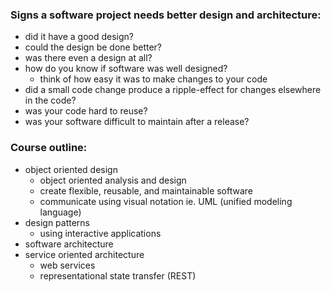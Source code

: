 ### Signs a software project needs better design and architecture:
- did it have a good design?
- could the design be done better?
- was there even a design at all?
- how do you know if software was well designed?
    - think of how easy it was to make changes to your code
- did a small code change produce a ripple-effect for changes elsewhere in the code?
- was your code hard to reuse?
- was your software difficult to maintain after a release?

### Course outline:
- object oriented design 
    - object oriented analysis and design
    - create flexible, reusable, and maintainable software 
    - communicate using visual notation ie. UML (unified modeling language)
- design patterns
    - using interactive applications
- software architecture
- service oriented architecture
    - web services
    - representational state transfer (REST)